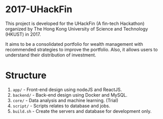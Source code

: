 # 2017-UHackFin


This project is developed for the UHackFin (A fin-tech Hackathon) organized by The Hong Kong University of Science and Technology (HKUST) in 2017. 

It aims to be a consolidated portfolio for wealth management with recommended strategies to improve the portfolio. Also, it allows users to understand their distribution of investment.

# Structure
1. `app/` - Front-end design using nodeJS and ReactJS.
2. `backend/` -  Back-end design using Docker and MySQL.
3. `core/` - Data analysis and machine learning. (Trial)
4. `script/` - Scripts relates to database and jobs.
5. `build.sh` - Create the servers and database for development only.
